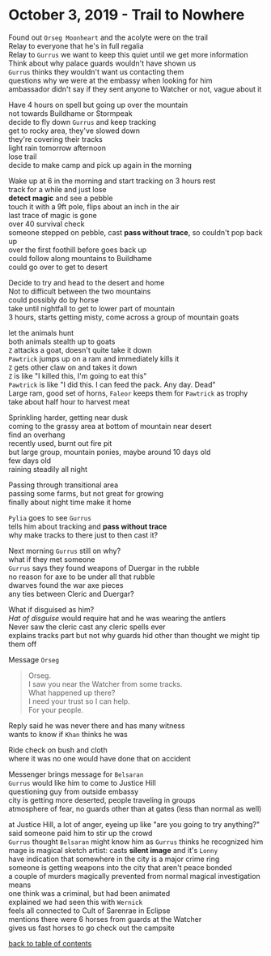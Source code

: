 # October 3, 2019 - Trail to Nowhere

Found out `Orseg Moonheart` and the acolyte were on the trail  
Relay to everyone that he's in full regalia  
Relay to `Gurrus` we want to keep this quiet until we get more information  
Think about why palace guards wouldn't have shown us  
`Gurrus` thinks they wouldn't want us contacting them  
questions why we were at the embassy when looking for him  
ambassador didn't say if they sent anyone to Watcher or not, vague about it  

Have 4 hours on spell but going up over the mountain  
not towards Buildhame or Stormpeak  
decide to fly down `Gurrus` and keep tracking  
get to rocky area, they've slowed down  
they're covering their tracks  
light rain tomorrow afternoon  
lose trail  
decide to make camp and pick up again in the morning  

Wake up at 6 in the morning and start tracking on 3 hours rest  
track for a while and just lose  
**detect magic** and see a pebble  
touch it with a 9ft pole, flips about an inch in the air  
last trace of magic is gone  
over 40 survival check  
someone stepped on pebble, cast **pass without trace**, so couldn't pop back up  
over the first foothill before goes back up  
could follow along mountains to Buildhame  
could go over to get to desert  

Decide to try and head to the desert and home  
Not to difficult between the two mountains  
could possibly do by horse  
take until nightfall to get to lower part of mountain  
3 hours, starts getting misty, come across a group of mountain goats  

let the animals hunt  
both animals stealth up to goats  
`Z` attacks a goat, doesn't quite take it down  
`Pawtrick` jumps up on a ram and immediately kills it  
`Z` gets other claw on and takes it down  
`Z` is like "I killed this, I'm going to eat this"  
`Pawtrick` is like "I did this. I can feed the pack. Any day. Dead"  
Large ram, good set of horns, `Faleor` keeps them for `Pawtrick` as trophy  
take about half hour to harvest meat  

Sprinkling harder, getting near dusk  
coming to the grassy area at bottom of mountain near desert  
find an overhang  
recently used, burnt out fire pit  
but large group, mountain ponies, maybe around 10 days old  
few days old  
raining steadily all night  

Passing through transitional area  
passing some farms, but not great for growing  
finally about night time make it home  

`Pylia` goes to see `Gurrus`  
tells him about tracking and **pass without trace**  
why make tracks to there just to then cast it?  

Next morning `Gurrus` still on why?  
what if they met someone  
`Gurrus` says they found weapons of Duergar in the rubble  
no reason for axe to be under all that rubble  
dwarves found the war axe pieces  
any ties between Cleric and Duergar?  

What if disguised as him?  
_Hat of disguise_ would require hat and he was wearing the antlers  
Never saw the cleric cast any cleric spells ever  
explains tracks part but not why guards hid other than thought we might tip them off  

Message `Orseg`  
> Orseg.  
> I saw you near the Watcher from some tracks.  
> What happened up there?  
> I need your trust so I can help.  
> For your people.  

Reply said he was never there and has many witness  
wants to know if `Khan` thinks he was  

Ride check on bush and cloth  
where it was no one would have done that on accident  

Messenger brings message for `Belsaran`  
`Gurrus` would like him to come to Justice Hill  
questioning guy from outside embassy  
city is getting more deserted, people traveling in groups  
atmosphere of fear, no guards other than at gates (less than normal as well)  

at Justice Hill, a lot of anger, eyeing up like "are you going to try anything?"  
said someone paid him to stir up the crowd  
`Gurrus` thought `Belsaran` might know him as `Gurrus` thinks he recognized him  
mage is magical sketch artist: casts **silent image** and it's `Lonny`  
have indication that somewhere in the city is a major crime ring  
someone is getting weapons into the city that aren't peace bonded  
a couple of murders magically prevented from normal magical investigation means  
one think was a criminal, but had been animated  
explained we had seen this with `Wernick`  
feels all connected to Cult of Sarenrae in Eclipse  
mentions there were 6 horses from guards at the Watcher  
gives us fast horses to go check out the campsite  

[back to table of contents](/sessions/README.md)  
